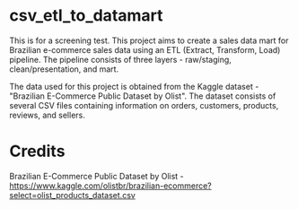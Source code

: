 # csv_etl_to_datamart
This is for a screening test. This project aims to create a sales data mart for Brazilian e-commerce sales data using an ETL (Extract, Transform, Load) pipeline. The pipeline consists of three layers - raw/staging, clean/presentation, and mart.

The data used for this project is obtained from the Kaggle dataset - "Brazilian E-Commerce Public Dataset by Olist". The dataset consists of several CSV files containing information on orders, customers, products, reviews, and sellers.

# Credits
Brazilian E-Commerce Public Dataset by Olist - https://www.kaggle.com/olistbr/brazilian-ecommerce?select=olist_products_dataset.csv
